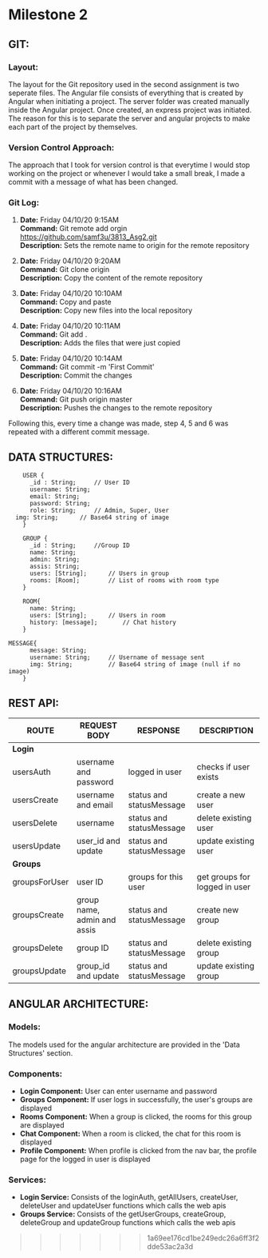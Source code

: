# Milestone 2 

## GIT:

### Layout:

The layout for the Git repository used in the second assignment is two seperate files. The Angular file consists of everything that is created by Angular when initiating a project. The server folder was created manually inside the Angular project. Once created, an express project was initiated. The reason for this is to separate the server and angular projects to make each part of the project by themselves.

### Version Control Approach: 

The approach that I took for version control is that everytime I would stop working on the project or whenever I would take a small break, I made a commit with a message of what has been changed. 

### Git Log:

 
1. **Date:** Friday 04/10/20 9:15AM  
**Command:** Git remote add orgin https://github.com/samf3u/3813_Asg2.git  
**Description:** Sets the remote name to origin for the remote repository  

2. **Date:** Friday 04/10/20 9:20AM  
**Command:** Git clone origin  
**Description:** Copy the content of the remote repository

3. **Date:** Friday 04/10/20 10:10AM  
**Command:** Copy and paste  
**Description:** Copy new files into the local repository 

4. **Date:** Friday 04/10/20 10:11AM  
**Command:** Git add .  
**Description:** Adds the files that were just copied 

5. **Date:** Friday 04/10/20 10:14AM  
**Command:** Git commit -m 'First Commit'   
**Description:** Commit the changes 

6. **Date:** Friday 04/10/20 10:16AM  
**Command:** Git push origin master   
**Description:** Pushes the changes to the remote repository

Following this, every time a change was made, step 4, 5 and 6 was repeated with a different commit message.

## DATA STRUCTURES:

        USER {  
          _id : String;		// User ID  
          username: String;	  
          email: String;  
          password: String;  
          role: String;		// Admin, Super, User  
	  img: String; 		// Base64 string of image
        }

        GROUP {  
          _id : String;		//Group ID  
          name: String;  
          admin: String;  
          assis: String;  
          users: [String];		// Users in group  
          rooms: [Room];		// List of rooms with room type  
        }

        ROOM{  
          name: String;  
          users: [String];		// Users in room  
          history: [message];		// Chat history  
        }
	
	MESSAGE{  
          message: String;  
          username: String;		// Username of message sent  
          img: String;			// Base64 string of image (null if no image)
        }

## REST API:

ROUTE | REQUEST BODY | RESPONSE | DESCRIPTION
----|-----|-----|----
**Login**||
usersAuth|username and password|logged in user | checks if user exists
usersCreate|username and email| status and statusMessage | create a new user
usersDelete|username|status and statusMessage | delete existing user
usersUpdate|user_id and update|status and statusMessage | update existing user
**Groups**||
groupsForUser|user ID|groups for this user | get groups for logged in user
groupsCreate|group name, admin and assis| status and statusMessage | create new group
groupsDelete| group ID| status and statusMessage | delete existing group
groupsUpdate| group_id and update| status and statusMessage| update existing group


## ANGULAR ARCHITECTURE:

### Models:
The models used for the angular architecture are provided in the 'Data Structures' section. 

### Components:
* **Login Component:** User can enter username and password
* **Groups Component:** If user logs in successfully, the user's groups are displayed
* **Rooms Component:** When a group is clicked, the rooms for this group are displayed
* **Chat Component:** When a room is clicked, the chat for this room is displayed
* **Profile Component:** When profile is clicked from the nav bar, the profile page for the logged in user is displayed

### Services:
* **Login Service:** Consists of the loginAuth, getAllUsers, createUser, deleteUser and updateUser functions which calls the web apis
* **Groups Service:** Consists of the getUserGroups, createGroup, deleteGroup and updateGroup functions which calls the web apis






>>>>>>> 1a69ee176cd1be249edc26a6ff3f2dde53ac2a3d
